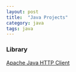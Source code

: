 ```yaml
---
layout: post
title:  "Java Projects"
category: java
tags: java
---
```


### Library
[Apache Java HTTP Client][apache_java_http_client]

[apache_java_http_client]: http://hc.apache.org/